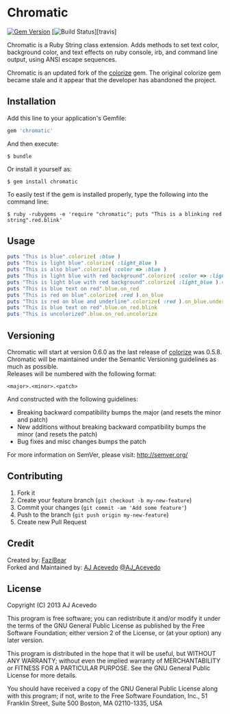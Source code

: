 # Chromatic
[![Gem Version](https://badge.fury.io/rb/chromatic.png)](http://badge.fury.io/rb/chromatic)
[![Build Status](https://secure.travis-ci.org/AJ-Acevedo/chromatic.png?branch=nextgen)][travis]

Chromatic is a Ruby String class extension. Adds methods to set text color, background color, and text effects on ruby console, irb,  and command line output, using ANSI escape sequences.  

Chromatic is an updated fork of the [colorize](https://github.com/fazibear/colorize) gem. The original colorize gem became stale and it appear that the developer has abandoned the project.

## Installation

Add this line to your application's Gemfile:

```ruby
gem 'chromatic'
```

And then execute:

```
$ bundle
```

Or install it yourself as:

```
$ gem install chromatic
```

To easily test if the gem is installed properly, type the following into the command line:

```
$ ruby -rubygems -e 'require "chromatic"; puts "This is a blinking red string".red.blink'
```
		

## Usage

```ruby
puts "This is blue".colorize( :blue )
puts "This is light blue".colorize( :light_blue )
puts "This is also blue".colorize( :color => :blue )
puts "This is light blue with red background".colorize( :color => :light_blue, :background => :red )
puts "This is light blue with red background".colorize( :light_blue ).colorize( :background => :red )
puts "This is blue text on red".blue.on_red
puts "This is red on blue".colorize( :red ).on_blue
puts "This is red on blue and underline".colorize( :red ).on_blue.underline
puts "This is blue text on red".blue.on_red.blink
puts "This is uncolorized".blue.on_red.uncolorize
````

## Versioning

Chromatic will start at version 0.6.0 as the last release of [colorize](https://github.com/fazibear/colorize) was 0.5.8.  
Chromatic will be maintained under the Semantic Versioning guidelines as much as possible.  
Releases will be numbered with the following format:

`<major>.<minor>.<patch>`

And constructed with the following guidelines:

* Breaking backward compatibility bumps the major (and resets the minor and patch)
* New additions without breaking backward compatibility bumps the minor (and resets the patch)
* Bug fixes and misc changes bumps the patch

For more information on SemVer, please visit: http://semver.org/

## Contributing

1. Fork it
2. Create your feature branch (`git checkout -b my-new-feature`)
3. Commit your changes (`git commit -am 'Add some feature'`)
4. Push to the branch (`git push origin my-new-feature`)
5. Create new Pull Request

## Credit

Created by: [FaziBear](https://github.com/fazibear/)  
Forked and Maintained by: [AJ Acevedo](https://github.com/aj-acevedo/) [@AJ_Acevedo](https://twitter.com/AJ_Acevedo)  

## License

Copyright (C) 2013 AJ Acevedo

This program is free software; you can redistribute it and/or modify it under the terms of the GNU General Public License as published by the Free Software Foundation; either version 2 of the License, or (at your option) any later version.

This program is distributed in the hope that it will be useful, but WITHOUT ANY WARRANTY; without even the implied warranty of MERCHANTABILITY or FITNESS FOR A PARTICULAR PURPOSE. See the GNU General Public License for more details.

You should have received a copy of the GNU General Public License along with this program; if not, write to the Free Software Foundation, Inc., 51 Franklin Street, Suite 500 Boston, MA 02110-1335, USA
